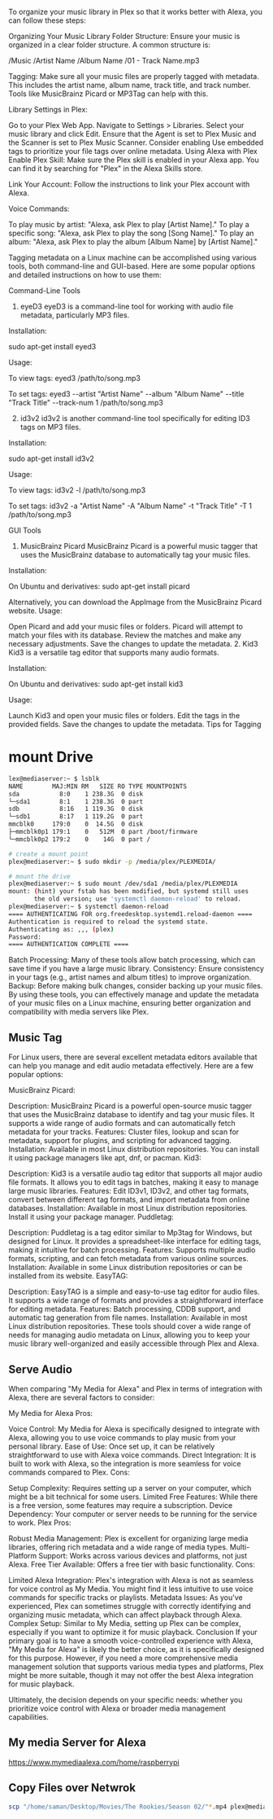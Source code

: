 To organize your music library in Plex so that it works better with Alexa, you can follow these steps:

Organizing Your Music Library
Folder Structure: Ensure your music is organized in a clear folder structure. A common structure is:

/Music
    /Artist Name
        /Album Name
            /01 - Track Name.mp3

Tagging: Make sure all your music files are properly tagged with metadata. This includes the artist name, album name, track title, and track number. Tools like MusicBrainz Picard or MP3Tag can help with this.

Library Settings in Plex:

Go to your Plex Web App.
Navigate to Settings > Libraries.
Select your music library and click Edit.
Ensure that the Agent is set to Plex Music and the Scanner is set to Plex Music Scanner.
Consider enabling Use embedded tags to prioritize your file tags over online metadata.
Using Alexa with Plex
Enable Plex Skill: Make sure the Plex skill is enabled in your Alexa app. You can find it by searching for "Plex" in the Alexa Skills store.

Link Your Account: Follow the instructions to link your Plex account with Alexa.

Voice Commands:

To play music by artist: "Alexa, ask Plex to play [Artist Name]."
To play a specific song: "Alexa, ask Plex to play the song [Song Name]."
To play an album: "Alexa, ask Plex to play the album [Album Name] by [Artist Name]."

Tagging metadata on a Linux machine can be accomplished using various tools, both command-line and GUI-based. Here are some popular options and detailed instructions on how to use them:

Command-Line Tools
1. eyeD3
eyeD3 is a command-line tool for working with audio file metadata, particularly MP3 files.

Installation:

sudo apt-get install eyed3

Usage:

To view tags:
eyed3 /path/to/song.mp3

To set tags:
eyed3 --artist "Artist Name" --album "Album Name" --title "Track Title" --track-num 1 /path/to/song.mp3

2. id3v2
id3v2 is another command-line tool specifically for editing ID3 tags on MP3 files.

Installation:

sudo apt-get install id3v2

Usage:

To view tags:
id3v2 -l /path/to/song.mp3

To set tags:
id3v2 -a "Artist Name" -A "Album Name" -t "Track Title" -T 1 /path/to/song.mp3

GUI Tools
1. MusicBrainz Picard
MusicBrainz Picard is a powerful music tagger that uses the MusicBrainz database to automatically tag your music files.

Installation:

On Ubuntu and derivatives:
sudo apt-get install picard

Alternatively, you can download the AppImage from the MusicBrainz Picard website.
Usage:

Open Picard and add your music files or folders.
Picard will attempt to match your files with its database.
Review the matches and make any necessary adjustments.
Save the changes to update the metadata.
2. Kid3
Kid3 is a versatile tag editor that supports many audio formats.

Installation:

On Ubuntu and derivatives:
sudo apt-get install kid3

Usage:

Launch Kid3 and open your music files or folders.
Edit the tags in the provided fields.
Save the changes to update the metadata.
Tips for Tagging



# mount Drive

```sh
lex@mediaserver:~ $ lsblk
NAME        MAJ:MIN RM   SIZE RO TYPE MOUNTPOINTS
sda           8:0    1 238.3G  0 disk 
└─sda1        8:1    1 238.3G  0 part 
sdb           8:16   1 119.3G  0 disk 
└─sdb1        8:17   1 119.2G  0 part 
mmcblk0     179:0    0  14.5G  0 disk 
├─mmcblk0p1 179:1    0   512M  0 part /boot/firmware
└─mmcblk0p2 179:2    0    14G  0 part /

# create a mount point
plex@mediaserver:~ $ sudo mkdir -p /media/plex/PLEXMEDIA/

# mount the drive
plex@mediaserver:~ $ sudo mount /dev/sda1 /media/plex/PLEXMEDIA
mount: (hint) your fstab has been modified, but systemd still uses
       the old version; use 'systemctl daemon-reload' to reload.
plex@mediaserver:~ $ systemctl daemon-reload
==== AUTHENTICATING FOR org.freedesktop.systemd1.reload-daemon ====
Authentication is required to reload the systemd state.
Authenticating as: ,,, (plex)
Password: 
==== AUTHENTICATION COMPLETE ====
```

Batch Processing: Many of these tools allow batch processing, which can save time if you have a large music library.
Consistency: Ensure consistency in your tags (e.g., artist names and album titles) to improve organization.
Backup: Before making bulk changes, consider backing up your music files.
By using these tools, you can effectively manage and update the metadata of your music files on a Linux machine, ensuring better organization and compatibility with media servers like Plex.


## Music Tag
For Linux users, there are several excellent metadata editors available that can help you manage and edit audio metadata effectively. Here are a few popular options:

MusicBrainz Picard:

Description: MusicBrainz Picard is a powerful open-source music tagger that uses the MusicBrainz database to identify and tag your music files. It supports a wide range of audio formats and can automatically fetch metadata for your tracks.
Features: Cluster files, lookup and scan for metadata, support for plugins, and scripting for advanced tagging.
Installation: Available in most Linux distribution repositories. You can install it using package managers like apt, dnf, or pacman.
Kid3:

Description: Kid3 is a versatile audio tag editor that supports all major audio file formats. It allows you to edit tags in batches, making it easy to manage large music libraries.
Features: Edit ID3v1, ID3v2, and other tag formats, convert between different tag formats, and import metadata from online databases.
Installation: Available in most Linux distribution repositories. Install it using your package manager.
Puddletag:

Description: Puddletag is a tag editor similar to Mp3tag for Windows, but designed for Linux. It provides a spreadsheet-like interface for editing tags, making it intuitive for batch processing.
Features: Supports multiple audio formats, scripting, and can fetch metadata from various online sources.
Installation: Available in some Linux distribution repositories or can be installed from its website.
EasyTAG:

Description: EasyTAG is a simple and easy-to-use tag editor for audio files. It supports a wide range of formats and provides a straightforward interface for editing metadata.
Features: Batch processing, CDDB support, and automatic tag generation from file names.
Installation: Available in most Linux distribution repositories.
These tools should cover a wide range of needs for managing audio metadata on Linux, allowing you to keep your music library well-organized and easily accessible through Plex and Alexa.


## Serve Audio
When comparing "My Media for Alexa" and Plex in terms of integration with Alexa, there are several factors to consider:

My Media for Alexa
Pros:

Voice Control: My Media for Alexa is specifically designed to integrate with Alexa, allowing you to use voice commands to play music from your personal library.
Ease of Use: Once set up, it can be relatively straightforward to use with Alexa voice commands.
Direct Integration: It is built to work with Alexa, so the integration is more seamless for voice commands compared to Plex.
Cons:

Setup Complexity: Requires setting up a server on your computer, which might be a bit technical for some users.
Limited Free Features: While there is a free version, some features may require a subscription.
Device Dependency: Your computer or server needs to be running for the service to work.
Plex
Pros:

Robust Media Management: Plex is excellent for organizing large media libraries, offering rich metadata and a wide range of media types.
Multi-Platform Support: Works across various devices and platforms, not just Alexa.
Free Tier Available: Offers a free tier with basic functionality.
Cons:

Limited Alexa Integration: Plex's integration with Alexa is not as seamless for voice control as My Media. You might find it less intuitive to use voice commands for specific tracks or playlists.
Metadata Issues: As you've experienced, Plex can sometimes struggle with correctly identifying and organizing music metadata, which can affect playback through Alexa.
Complex Setup: Similar to My Media, setting up Plex can be complex, especially if you want to optimize it for music playback.
Conclusion
If your primary goal is to have a smooth voice-controlled experience with Alexa, "My Media for Alexa" is likely the better choice, as it is specifically designed for this purpose. However, if you need a more comprehensive media management solution that supports various media types and platforms, Plex might be more suitable, though it may not offer the best Alexa integration for music playback.

Ultimately, the decision depends on your specific needs: whether you prioritize voice control with Alexa or broader media management capabilities.



## My media Server for Alexa
https://www.mymediaalexa.com/home/raspberrypi


## Copy Files over Netwrok
```sh
scp "/home/saman/Desktop/Movies/The Rookies/Season 02/"*.mp4 plex@mediaserver.local:"/media/plex/PLEXMEDIA/TV\ Shows/The\ Rookies/Season\ 02/" 
```
